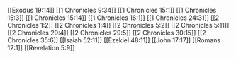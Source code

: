 [[Exodus 19:14]]
[[1 Chronicles 9:34]]
[[1 Chronicles 15:1]]
[[1 Chronicles 15:3]]
[[1 Chronicles 15:14]]
[[1 Chronicles 16:1]]
[[1 Chronicles 24:31]]
[[2 Chronicles 1:2]]
[[2 Chronicles 1:4]]
[[2 Chronicles 5:2]]
[[2 Chronicles 5:11]]
[[2 Chronicles 29:4]]
[[2 Chronicles 29:5]]
[[2 Chronicles 30:15]]
[[2 Chronicles 35:6]]
[[Isaiah 52:11]]
[[Ezekiel 48:11]]
[[John 17:17]]
[[Romans 12:1]]
[[Revelation 5:9]]
